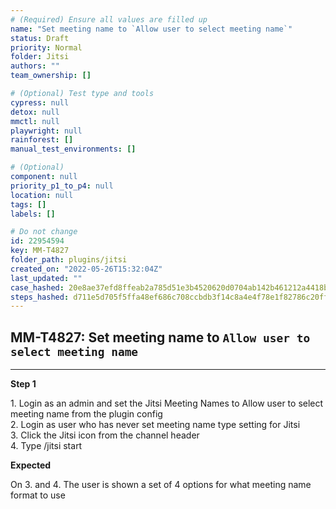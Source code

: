 ```yaml
---
# (Required) Ensure all values are filled up
name: "Set meeting name to `Allow user to select meeting name`"
status: Draft
priority: Normal
folder: Jitsi
authors: ""
team_ownership: []

# (Optional) Test type and tools
cypress: null
detox: null
mmctl: null
playwright: null
rainforest: []
manual_test_environments: []

# (Optional)
component: null
priority_p1_to_p4: null
location: null
tags: []
labels: []

# Do not change
id: 22954594
key: MM-T4827
folder_path: plugins/jitsi
created_on: "2022-05-26T15:32:04Z"
last_updated: ""
case_hashed: 20e8ae37efd8ffeab2a785d51e3b4520620d0704ab142b461212a4418b2d018634ba5ed05a8524cf17c25d6f2fa149fb
steps_hashed: d711e5d705f5ffa48ef686c708ccbdb3f14c8a4e4f78e1f82786c20ff75ddb6dddfe02127bf66ee44f075100e5615c55
---
```


## MM-T4827: Set meeting name to `Allow user to select meeting name`

---

**Step 1**

1\. Login as an admin and set the Jitsi Meeting Names to Allow user to select meeting name from the plugin config\
2\. Login as user who has never set meeting name type setting for Jitsi\
3\. Click the Jitsi icon from the channel header\
4\. Type /jitsi start

**Expected**

On 3. and 4. The user is shown a set of 4 options for what meeting name format to use
